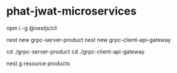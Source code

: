 # phat-jwat-microservices

npm i -g @nestjs/cli

nest new grpc-server-product
nest new grpc-client-api-gateway

cd ./grpc-server-product
cd ./grpc-client-api-gateway

nest g resource products